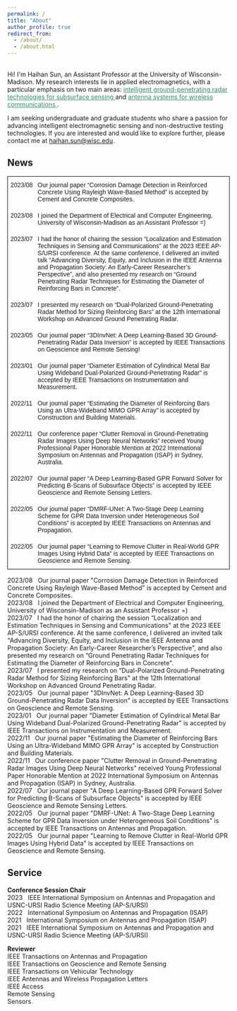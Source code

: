 ```yaml
---
permalink: /
title: "About"
author_profile: true
redirect_from: 
  - /about/
  - /about.html
---
```

<style>
table {
    border-collapse: collapse;
}
table, th, td {
   border: 1px solid black;
}
blockquote {
    border-left: solid blue;
    padding-left: 10px;
}
</style>

<br>
Hi! I'm Haihan Sun, an Assistant Professor at the University of Wisconsin-Madison. My research interests lie in applied electromagnetics, with a particular emphasis on two main areas: <a href="https://haihan-sun.github.io/GPR/"  style="color:#35866F"> intelligent ground-penetrating radar technologies for subsurface sensing </a> and <a href="https://haihan-sun.github.io/BSA/"  style="color:#35866F"> antenna systems for wireless communications </a>. <br>

I am seeking undergraduate and graduate students who share a passion for advancing intelligent electromagnetic sensing and non-destructive testing technologies. If you are interested and would like to explore further, please contact me at haihan.sun@wisc.edu.


News
------
<style type="text/css">
.tg  {border-collapse:collapse;border-spacing:0;}
.tg td{border-color:black;border-style:solid;border-width:1px;font-family:Arial, sans-serif;font-size:14px;
  overflow:hidden;padding:10px 5px;word-break:normal;}
.tg th{border-color:black;border-style:solid;border-width:1px;font-family:Arial, sans-serif;font-size:14px;
  font-weight:normal;overflow:hidden;padding:10px 5px;word-break:normal;}
.tg .tg-zv4m{border-color:#ffffff;text-align:left;vertical-align:top}
.tg .tg-8jgo{border-color:#ffffff;text-align:center;vertical-align:top}
</style>
<table class="tg">
<thead>
  <tr>
    <th class="tg-8jgo">2023/08</th>
    <th class="tg-zv4m">Our journal paper “Corrosion Damage Detection in Reinforced Concrete Using Rayleigh Wave-Based Method” is accepted by Cement and Concrete Composites.</th>
  </tr>
</thead>
<tbody>
  <tr>
    <td class="tg-8jgo">2023/08</td>
    <td class="tg-zv4m">I joined the Department of Electrical and Computer Engineering, University of Wisconsin-Madison as an Assistant Professor =)</td>
  </tr>
  <tr>
    <td class="tg-8jgo">2023/07</td>
    <td class="tg-zv4m">I had the honor of chairing the session “Localization and Estimation Techniques in Sensing and Communications” at the 2023 IEEE AP-S/URSI conference. At the same conference, I delivered an invited talk “Advancing Diversity, Equity, and Inclusion in the IEEE Antenna and Propagation Society: An Early-Career Researcher’s Perspective”, and also presented my research on “Ground Penetrating Radar Techniques for Estimating the Diameter of Reinforcing Bars in Concrete”.</td>
  </tr>
  <tr>
    <td class="tg-8jgo">2023/07</td>
    <td class="tg-zv4m">I presented my research on “Dual-Polarized Ground-Penetrating Radar Method for Sizing Reinforcing Bars” at the 12th International Workshop on Advanced Ground Penetrating Radar.</td>
  </tr>
  <tr>
    <td class="tg-8jgo">2023/05</td>
    <td class="tg-zv4m">Our journal paper “3DInvNet: A Deep Learning-Based 3D Ground-Penetrating Radar Data Inversion” is accepted by IEEE Transactions on Geoscience and Remote Sensing!</td>
  </tr>
  <tr>
    <td class="tg-zv4m">2023/01</td>
    <td class="tg-zv4m">Our journal paper “Diameter Estimation of Cylindrical Metal Bar Using Wideband Dual-Polarized Ground-Penetrating Radar” is accepted by IEEE Transactions on Instrumentation and Measurement.</td>
  </tr>
  <tr>
    <td class="tg-zv4m">2022/11</td>
    <td class="tg-zv4m">Our journal paper “Estimating the Diameter of Reinforcing Bars Using an Ultra-Wideband MIMO GPR Array” is accepted by Construction and Building Materials.</td>
  </tr>
  <tr>
    <td class="tg-zv4m">2022/11</td>
    <td class="tg-zv4m">Our conference paper “Clutter Removal in Ground-Penetrating Radar Images Using Deep Neural Networks” received Young Professional Paper Honorable Mention at 2022 International Symposium on Antennas and Propagation (ISAP) in Sydney, Australia.</td>
  </tr>
  <tr>
    <td class="tg-zv4m">2022/07</td>
    <td class="tg-zv4m">Our journal paper “A Deep Learning-Based GPR Forward Solver for Predicting B-Scans of Subsurface Objects” is accepted by IEEE Geoscience and Remote Sensing Letters.</td>
  </tr>
  <tr>
    <td class="tg-zv4m">2022/05</td>
    <td class="tg-zv4m">Our journal paper “DMRF-UNet: A Two-Stage Deep Learning Scheme for GPR Data Inversion under Heterogeneous Soil Conditions” is accepted by IEEE Transactions on Antennas and Propagation.</td>
  </tr>
  <tr>
    <td class="tg-zv4m">2022/05</td>
    <td class="tg-zv4m">Our journal paper “Learning to Remove Clutter in Real-World GPR Images Using Hybrid Data” is accepted by IEEE Transactions on Geoscience and Remote Sensing.</td>
  </tr>
</tbody>
</table>

2023/08  &nbsp;&nbsp;Our journal paper "Corrosion Damage Detection in Reinforced Concrete Using Rayleigh Wave-Based Method" is accepted by Cement and Concrete Composites. <br>
2023/08  &nbsp;&nbsp;I joined the Department of Electrical and Computer Engineering, University of Wisconsin-Madison as an Assistant Professor =)  <br>
2023/07  &nbsp;&nbsp;I had the honor of chairing the session “Localization and Estimation Techniques in Sensing and Communications" at the 2023 IEEE AP-S/URSI conference. At the same conference, I delivered an invited talk "Advancing Diversity, Equity, and Inclusion in the IEEE Antenna and Propagation Society: An Early-Career Researcher’s Perspective", and also presented my research on “Ground Penetrating Radar Techniques for Estimating the Diameter of Reinforcing Bars in Concrete".<br>
2023/07  &nbsp;&nbsp;I presented my research on “Dual-Polarized Ground-Penetrating Radar Method for Sizing Reinforcing Bars" at the 12th International Workshop on Advanced Ground Penetrating Radar.  <br>
2023/05  &nbsp;&nbsp;Our journal paper "3DInvNet: A Deep Learning-Based 3D Ground-Penetrating Radar Data Inversion" is accepted by IEEE Transactions on Geoscience and Remote Sensing. <br>
2023/01  &nbsp;&nbsp;Our journal paper "Diameter Estimation of Cylindrical Metal Bar Using Wideband Dual-Polarized Ground-Penetrating Radar" is accepted by IEEE Transactions on Instrumentation and Measurement. <br>
2022/11  &nbsp;&nbsp;Our journal paper "Estimating the Diameter of Reinforcing Bars Using an Ultra-Wideband MIMO GPR Array" is accepted by Construction and Building Materials. <br>
2022/11  &nbsp;&nbsp;Our conference paper "Clutter Removal in Ground-Penetrating Radar Images Using Deep Neural Networks" received Young Professional Paper Honorable Mention at 2022 International Symposium on Antennas and Propagation (ISAP) in Sydney, Australia.  <br>
2022/07  &nbsp;&nbsp;Our journal paper "A Deep Learning-Based GPR Forward Solver for Predicting B-Scans of Subsurface Objects" is accepted by IEEE Geoscience and Remote Sensing Letters. <br>
2022/05  &nbsp;&nbsp;Our journal paper "DMRF-UNet: A Two-Stage Deep Learning Scheme for GPR Data Inversion under Heterogeneous Soil Conditions" is accepted by IEEE Transactions on Antennas and Propagation.  <br>
2022/05  &nbsp;&nbsp;Our journal paper "Learning to Remove Clutter in Real-World GPR Images Using Hybrid Data" is accepted by IEEE Transactions on Geoscience and Remote Sensing.  <br>

Service
------
<p><b>Conference Session Chair</b> <br>
2023  &nbsp;&nbsp;IEEE International Symposium on Antennas and Propagation and USNC-URSI Radio Science Meeting (AP-S/URSI)<br>
2022  &nbsp;&nbsp;International Symposium on Antennas and Propagation (ISAP) <br>
2021  &nbsp;&nbsp;International Symposium on Antennas and Propagation (ISAP) <br>
2021  &nbsp;&nbsp;IEEE International Symposium on Antennas and Propagation and USNC-URSI Radio Science Meeting (AP-S/URSI)<br>
</p>
                                
<p><b>Reviewer</b> <br>
IEEE Transactions on Antennas and Propagation <br>
IEEE Transactions on Geoscience and Remote Sensing <br>
IEEE Transactions on Vehicular Technology <br>
IEEE Antennas and Wireless Propagation Letters <br>
IEEE Access <br>								          
Remote Sensing <br>
Sensors <br>
</p>

<!--  
<script type="text/javascript" id="clustrmaps" src="//clustrmaps.com/map_v2.js?d=ramoK0DDIRxT0ITxepBlcGfTtRSPSvgbtYVmnv_iZU8&cl=ffffff&w=a"></script>
-->
